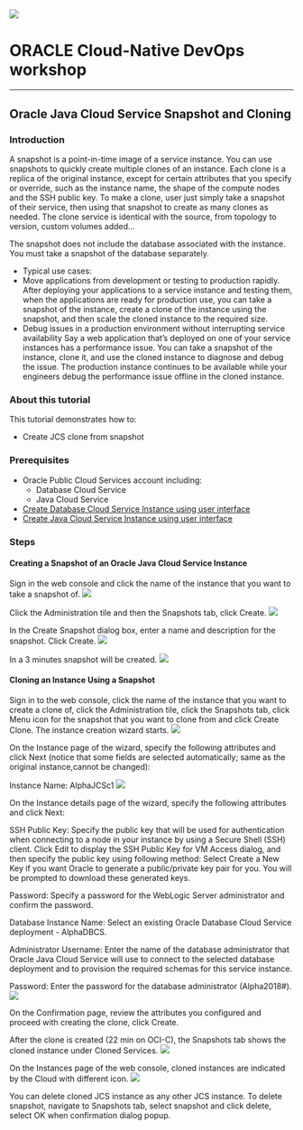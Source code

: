 ![](../common/images/customer.logo.png)
---
# ORACLE Cloud-Native DevOps workshop #
-----
## Oracle Java Cloud Service Snapshot and Cloning ##

### Introduction ###
A snapshot is a point-in-time image of a service instance. You can use snapshots to quickly create multiple clones of an instance. Each clone is a replica of the original instance, except for certain attributes that you specify or override, such as the instance name, the shape of the compute nodes and the SSH public key. To make a clone, user just simply take a snapshot of their service, then using that snapshot to create as many clones as needed. The clone service is identical with the source, from topology to version, custom volumes added...

The snapshot does not include the database associated with the instance. You must take a snapshot of the database separately.

+ Typical use cases:
+ Move applications from development or testing to production rapidly.
After deploying your applications to a service instance and testing them, when the applications are ready for production use, you can take a snapshot of the instance, create a clone of the instance using the snapshot, and then scale the cloned instance to the required size.
+ Debug issues in a production environment without interrupting service availability
Say a web application that’s deployed on one of your service instances has a performance issue. You can take a snapshot of the instance, clone it, and use the cloned instance to diagnose and debug the issue. The production instance continues to be available while your engineers debug the performance issue offline in the cloned instance.

### About this tutorial ###
This tutorial demonstrates how to:

+ Create JCS clone from snapshot

### Prerequisites ###

+ Oracle Public Cloud Services account including:
	+ Database Cloud Service
	+ Java Cloud Service
+ [Create Database Cloud Service Instance using user interface](../dbcs-create/README.md)
+ [Create Java Cloud Service Instance using user interface](../jcs-create/README.md)

### Steps ###

#### Creating a Snapshot of an Oracle Java Cloud Service Instance ####

Sign in the web console and click the name of the instance that you want to take a snapshot of.
![](images/JCS-instance.png)

Click the Administration tile and then the Snapshots tab, click Create.
![](images/JCS-snap-tab.png)

In the Create Snapshot dialog box, enter a name and description for the snapshot. Click Create.
![](images/JCS-snap-create.png)

In a 3 minutes snapshot will be created.
![](images/JCS-snap-done.png)

#### Cloning an Instance Using a Snapshot ####

Sign in to the web console, click the name of the instance that you want to create a clone of, click the Administration tile, click the Snapshots tab, click Menu icon for the snapshot that you want to clone from and click Create Clone. The instance creation wizard starts.
![](images/JCS-clone-start.png)

On the Instance page of the wizard, specify the following attributes and click Next (notice that some fields are selected automatically; same as the original instance,cannot be changed):

Instance Name: AlphaJCSc1
![](images/JCS-clone-instance.png)

On the Instance details page of the wizard, specify the following attributes and click Next:

SSH Public Key: Specify the public key that will be used for authentication when connecting to a node in your instance by using a Secure Shell (SSH) client. Click Edit to display the SSH Public Key for VM Access dialog, and then specify the public key using following method: Select Create a New Key if you want Oracle to generate a public/private key pair for you. You will be prompted to download these generated keys.

Password: Specify a password for the WebLogic Server administrator and confirm the password.

Database Instance Name: Select an existing Oracle Database Cloud Service deployment - AlphaDBCS.

Administrator Username: Enter the name of the database administrator that Oracle Java Cloud Service will use to connect to the selected database deployment and to provision the required schemas for this service instance.

Password: Enter the password for the database administrator (Alpha2018#).
![](images/JCS-clone-details.png)

On the Confirmation page, review the attributes you configured and proceed with creating the clone, click Create.

After the clone is created (22 min on OCI-C), the Snapshots tab shows the cloned instance under Cloned Services. 
![](images/JCS-cloned-services.png)

On the Instances page of the web console, cloned instances are indicated by the Cloud with different icon.
![](images/JCS-clone-done.png)

You can delete cloned JCS instance as any other JCS instance. To delete snapshot, navigate to Snapshots tab, select snapshot and click delete, select OK when confirmation dialog popup.

